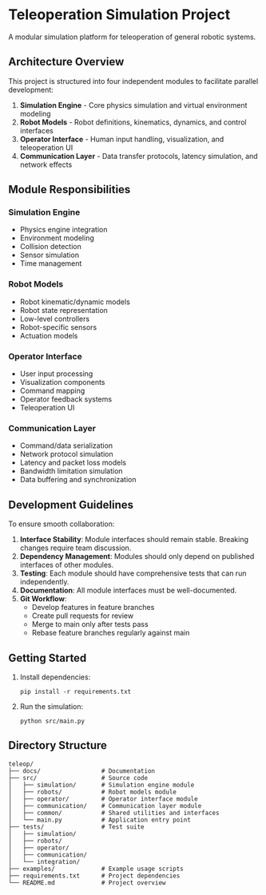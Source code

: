# Teleoperation Simulation Project

A modular simulation platform for teleoperation of general robotic systems.

## Architecture Overview

This project is structured into four independent modules to facilitate parallel development:

1. **Simulation Engine** - Core physics simulation and virtual environment modeling
2. **Robot Models** - Robot definitions, kinematics, dynamics, and control interfaces
3. **Operator Interface** - Human input handling, visualization, and teleoperation UI
4. **Communication Layer** - Data transfer protocols, latency simulation, and network effects

## Module Responsibilities

### Simulation Engine
- Physics engine integration
- Environment modeling
- Collision detection
- Sensor simulation
- Time management

### Robot Models
- Robot kinematic/dynamic models
- Robot state representation
- Low-level controllers
- Robot-specific sensors
- Actuation models

### Operator Interface
- User input processing
- Visualization components
- Command mapping
- Operator feedback systems
- Teleoperation UI

### Communication Layer
- Command/data serialization
- Network protocol simulation
- Latency and packet loss models
- Bandwidth limitation simulation
- Data buffering and synchronization

## Development Guidelines

To ensure smooth collaboration:

1. **Interface Stability**: Module interfaces should remain stable. Breaking changes require team discussion.
2. **Dependency Management**: Modules should only depend on published interfaces of other modules.
3. **Testing**: Each module should have comprehensive tests that can run independently.
4. **Documentation**: All module interfaces must be well-documented.
5. **Git Workflow**: 
   - Develop features in feature branches
   - Create pull requests for review
   - Merge to main only after tests pass
   - Rebase feature branches regularly against main

## Getting Started

1. Install dependencies:
   ```
   pip install -r requirements.txt
   ```

2. Run the simulation:
   ```
   python src/main.py
   ```

## Directory Structure

```
teleop/
├── docs/                 # Documentation
├── src/                  # Source code
│   ├── simulation/       # Simulation engine module
│   ├── robots/           # Robot models module
│   ├── operator/         # Operator interface module
│   ├── communication/    # Communication layer module
│   ├── common/           # Shared utilities and interfaces
│   └── main.py           # Application entry point
├── tests/                # Test suite
│   ├── simulation/
│   ├── robots/
│   ├── operator/
│   ├── communication/
│   └── integration/
├── examples/             # Example usage scripts
├── requirements.txt      # Project dependencies
└── README.md             # Project overview
``` 